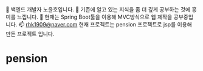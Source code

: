 👋 백엔드 개발자 노윤호입니다.
👀 기존에 알고 있는 지식을 좀 더 깊게 공부하는 것에 흥미를 느낍니다.
💞️ 현재는 Spring Boot툴을 이용해 MVC방식으로 웹 제작을 공부중입니다.
📫 rhk1909@naver.com 
현재 프로젝트는 pension 프로젝트로 jsp를 이용해 만든 프로젝트 입니다.
# pension
